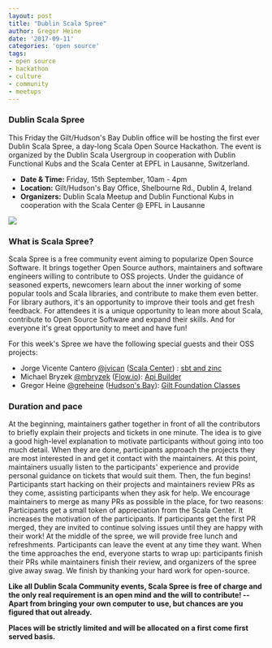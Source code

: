 ```yaml
---
layout: post
title: "Dublin Scala Spree"
author: Gregor Heine
date: '2017-09-11'
categories: 'open source'
tags:
- open source
- hackathon
- culture
- community
- meetups
---
```


### Dublin Scala Spree
This Friday the Gilt/Hudson's Bay Dublin office will be hosting the first ever Dublin Scala Spree, a day-long Scala Open Source Hackathon. 
The event is organized by the Dublin Scala Usergroup in cooperation with Dublin Functional Kubs and the Scala Center at EPFL in Lausanne, Switzerland.

* __Date & Time:__ Friday, 15th September, 10am - 4pm
* __Location:__ Gilt/Hudson's Bay Office, Shelbourne Rd., Dublin 4, Ireland
* __Organizers:__ Dublin Scala Meetup and Dublin Functional Kubs in cooperation with the Scala Center @ EPFL in Lausanne

<img class="center" src="https://pbs.twimg.com/media/DEIosBJWAAAj87h.jpg">

### What is Scala Spree?
Scala Spree is a free community event aiming to popularize Open Source Software. It brings together Open Source authors, 
maintainers and software engineers willing to contribute to OSS projects. Under the guidance of seasoned experts, newcomers learn about the inner 
working of some popular tools and Scala libraries, and contribute to make them even better. For library authors, it's an opportunity to improve 
their tools and get fresh feedback. For attendees it is a unique opportunity to lean more about Scala, contribute to Open Source Software and 
expand their skills. And for everyone it's great opportunity to meet and have fun!

For this week's Spree we have the following special guests and their OSS projects: 
- Jorge Vicente Cantero [@jvican](https://twitter.com/jvican) ([Scala Center](https://scala.epfl.ch)) : [sbt and zinc](http://www.scala-sbt.org)
- Michael Bryzek [@mbryzek](https://twitter.com/mbryzek) ([Flow.io](https://www.flow.io)): [Api Builder](https://www.apibuilder.io)
- Gregor Heine [@greheine](https://twitter.com/greheine) ([Hudson's Bay](http://tech.gilt.com)): [Gilt Foundation Classes](https://github.com/gilt?q=gfc)

### Duration and pace
At the beginning, maintainers gather together in front of all the contributors to briefly explain their projects and tickets in one minute. 
The idea is to give a good high-level explanation to motivate participants without going into too much detail. When they are done, participants 
approach the projects they are most interested in and get it contact with the maintainers. At this point, maintainers usually listen to the 
participants' experience and provide personal guidance on tickets that would suit them. 
Then, the fun begins! Participants start hacking on their projects and maintainers review PRs as they come, assisting participants when they ask 
for help. We encourage maintainers to merge as many PRs as possible in the place, for two reasons: 
Participants get a small token of appreciation from the Scala Center. It increases the motivation of the participants. If participants get the 
first PR merged, they are invited to continue solving issues until they are happy with their work! 
At the middle of the spree, we will provide free lunch and refreshments. 
Participants can leave the event at any time they want. When the time approaches the end, everyone starts to wrap up: participants finish their 
PRs while maintainers finish their review, and organizers of the spree give away swag. We finish by thanking your hard work for open-source. 

__Like all Dublin Scala Community events, Scala Spree is free of charge and the only real requirement is an open mind and the will to contribute! 
-- Apart from bringing your own computer to use, but chances are you figured that out already.__

__Places will be strictly limited and will be allocated on a first come first served basis.__